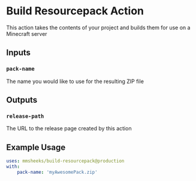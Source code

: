 # Build Resourcepack Action

This action takes the contents of your project and builds them for use on a Minecraft server

## Inputs

### `pack-name`

The name you would like to use for the resulting ZIP file

## Outputs

### `release-path`

The URL to the release page created by this action

## Example Usage

```yaml
uses: mmsheeks/build-resourcepack@production
with:
    pack-name: 'myAwesomePack.zip'
```